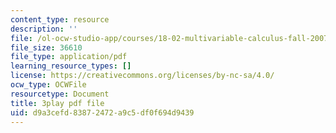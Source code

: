 ```yaml
---
content_type: resource
description: ''
file: /ol-ocw-studio-app/courses/18-02-multivariable-calculus-fall-2007/d9a3cefd83872472a9c5df0f694d9439_seO7-TwXH_I.pdf
file_size: 36610
file_type: application/pdf
learning_resource_types: []
license: https://creativecommons.org/licenses/by-nc-sa/4.0/
ocw_type: OCWFile
resourcetype: Document
title: 3play pdf file
uid: d9a3cefd-8387-2472-a9c5-df0f694d9439
---
```

